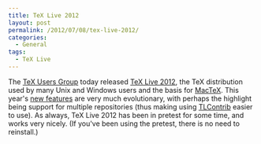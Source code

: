 ```yaml
---
title: TeX Live 2012
layout: post
permalink: /2012/07/08/tex-live-2012/
categories:
  - General
tags:
  - TeX Live
---
```

The [TeX Users Group](https://tug.org/) today released [TeX Live 2012](https://tug.org/texlive/), the TeX distribution used by many Unix and Windows users and the basis for [MacTeX](https://tug.org/mactex/). This year's [new features](https://tug.org/texlive/doc/texlive-en/texlive-en.html#x1-810009.2) are very much evolutionary, with perhaps the highlight being support for multiple repositories (thus making using [TLContrib](http://http://tlcontrib.metatex.org/) easier to use). As always, TeX Live 2012 has been in pretest for some time, and works very nicely. (If you've been using the pretest, there is no need to reinstall.)
